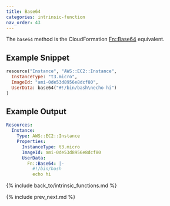 ```yaml
---
title: Base64
categories: intrinsic-function
nav_order: 43
---
```


The `base64` method is the CloudFormation [Fn::Base64](https://docs.aws.amazon.com/AWSCloudFormation/latest/UserGuide/intrinsic-function-reference-base64.html) equivalent.

## Example Snippet

```ruby
resource("Instance", "AWS::EC2::Instance",
  InstanceType: "t3.micro",
  ImageId: "ami-0de53d8956e8dcf80",
  UserData: base64("#!/bin/bash\necho hi")
)
```

## Example Output

```yaml
Resources:
  Instance:
    Type: AWS::EC2::Instance
    Properties:
      InstanceType: t3.micro
      ImageId: ami-0de53d8956e8dcf80
      UserData:
        Fn::Base64: |-
          #!/bin/bash
          echo hi
```

{% include back_to/intrinsic_functions.md %}

{% include prev_next.md %}
